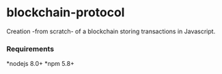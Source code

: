 # blockchain-protocol
Creation -from scratch- of a blockchain storing transactions in Javascript.

### Requirements
*nodejs 8.0+
*npm 5.8+
